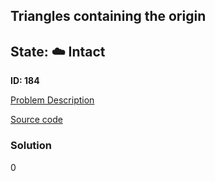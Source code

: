 ## Triangles containing the origin

## State: :cloud: **Intact**

**ID: 184**

[Problem Description](https://projecteuler.net/problem=184)

[Source code](main.cpp)

### Solution
0